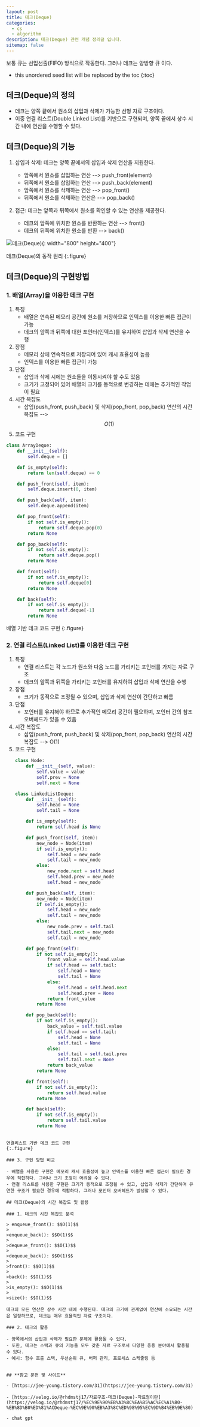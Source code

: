 ```yaml
---
layout: post
title: 데크(Deque)
categories: 
  - cs
  - algorithm
description: 데크(Deque) 관련 개념 정리글 입니다.
sitemap: false
---
```


보통 큐는 선입선출(FIFO) 방식으로 작동한다. 그러나 데크는 양방향 큐 이다.

* this unordered seed list will be replaced by the toc
{:toc}

## 데크(Deque)의 정의

- 데크는 양쪽 끝에서 원소의 삽입과 삭제가 가능한 선형 자료 구조이다.
- 이중 연결 리스트(Double Linked List)를 기반으로 구현되며, 양쪽 끝에서 상수 시간   내에 연산을 수행할 수 있다.

## 데크(Deque)의 기능
    
1. 삽입과 삭제: 데크는 양쪽 끝에서의 삽입과 삭제 연산을 지원한다. 
    - 앞쪽에서 원소를 삽입하는 연산 --> push_front(element)
    - 뒤쪽에서 원소를 삽입하는 연산 --> push_back(element)
    - 앞쪽에서 원소를 삭제하는 연산 --> pop_front()
    - 뒤쪽에서 원소를 삭제하는 연산은 --> pop_back()

2. 접근: 데크는 앞쪽과 뒤쪽에서 원소를 확인할 수 있는 연산을 제공한다.
    - 데크의 앞쪽에 위치한 원소를 반환하는 연산 --> front()
    - 데크의 뒤쪽에 위치한 원소를 반환 --> back()

![데크(Deque)](/assets/img/blog/Deque.png){: width="800" height="400"}

데크(Deque)의 동작 원리
{:.figure}

## 데크(Deque)의 구현방법

### 1. 배열(Array)을 이용한 데크 구현
1. 특징
    - 배열은 연속된 메모리 공간에 원소를 저장하므로 인덱스를 이용한 빠른 접근이 가능
    - 데크의 앞쪽과 뒤쪽에 대한 포인터(인덱스)를 유지하여 삽입과 삭제 연산을 수행
2. 장점
    - 메모리 상에 연속적으로 저장되어 있어 캐시 효율성이 높음
    - 인덱스를 이용한 빠른 접근이 가능
3. 단점
    - 삽입과 삭제 시에는 원소들을 이동시켜야 할 수도 있음
    - 크기가 고정되어 있어 배열의 크기를 동적으로 변경하는 데에는 추가적인 작업이 필요
4. 시간 복잡도
    - 삽입(push_front, push_back) 및 삭제(pop_front, pop_back) 연산의 시간 복잡도 --> $$O(1)$$
5. 코드 구현

~~~python
class ArrayDeque:
    def __init__(self):
        self.deque = []

    def is_empty(self):
        return len(self.deque) == 0

    def push_front(self, item):
        self.deque.insert(0, item)

    def push_back(self, item):
        self.deque.append(item)

    def pop_front(self):
        if not self.is_empty():
            return self.deque.pop(0)
        return None

    def pop_back(self):
        if not self.is_empty():
            return self.deque.pop()
        return None

    def front(self):
        if not self.is_empty():
            return self.deque[0]
        return None

    def back(self):
        if not self.is_empty():
            return self.deque[-1]
        return None
~~~

배열 기반 데크 코드 구현
{:.figure}

### 2. 연결 리스트(Linked List)를 이용한 데크 구현

1. 특징
    - 연결 리스트는 각 노드가 원소와 다음 노드를 가리키는 포인터를 가지는 자료 구조
    - 데크의 앞쪽과 뒤쪽을 가리키는 포인터를 유지하여 삽입과 삭제 연산을 수행
2. 장점
    - 크기가 동적으로 조정될 수 있으며, 삽입과 삭제 연산이 간단하고 빠름
3. 단점
    - 포인터를 유지해야 하므로 추가적인 메모리 공간이 필요하며, 포인터 간의 참조 오버헤드가 있을 수 있음
4. 시간 복잡도
    - 삽입(push_front, push_back) 및 삭제(pop_front, pop_back) 연산의 시간 복잡도 --> O(1)
5. 코드 구현
    ~~~python
    class Node:
        def __init__(self, value):
            self.value = value
            self.prev = None
            self.next = None

    class LinkedListDeque:
        def __init__(self):
            self.head = None
            self.tail = None

        def is_empty(self):
            return self.head is None

        def push_front(self, item):
            new_node = Node(item)
            if self.is_empty():
                self.head = new_node
                self.tail = new_node
            else:
                new_node.next = self.head
                self.head.prev = new_node
                self.head = new_node

        def push_back(self, item):
            new_node = Node(item)
            if self.is_empty():
                self.head = new_node
                self.tail = new_node
            else:
                new_node.prev = self.tail
                self.tail.next = new_node
                self.tail = new_node

        def pop_front(self):
            if not self.is_empty():
                front_value = self.head.value
                if self.head == self.tail:
                    self.head = None
                    self.tail = None
                else:
                    self.head = self.head.next
                    self.head.prev = None
                return front_value
            return None

        def pop_back(self):
            if not self.is_empty():
                back_value = self.tail.value
                if self.head == self.tail:
                    self.head = None
                    self.tail = None
                else:
                    self.tail = self.tail.prev
                    self.tail.next = None
                return back_value
            return None

        def front(self):
            if not self.is_empty():
                return self.head.value
            return None

        def back(self):
            if not self.is_empty():
                return self.tail.value
            return None
~~~

연결리스트 기반 데크 코드 구현
{:.figure}

### 3. 구현 방법 비교

- 배열을 사용한 구현은 메모리 캐시 효율성이 높고 인덱스를 이용한 빠른 접근이 필요한 경우에 적합하다. 그러나 크기 조정이 어려울 수 있다.
- 연결 리스트를 사용한 구현은 크기가 동적으로 조정될 수 있고, 삽입과 삭제가 간단하며 유연한 구조가 필요한 경우에 적합하다. 그러나 포인터 오버헤드가 발생할 수 있다.

## 데크(Deque)의 시간 복잡도 및 활용

### 1. 데크의 시간 복잡도 분석

> enqueue_front(): $$O(1)$$
>
>enqueue_back(): $$O(1)$$
>
>dequeue_front(): $$O(1)$$
>
>dequeue_back(): $$O(1)$$
>
>front(): $$O(1)$$
>
>back(): $$O(1)$$
>
>is_empty(): $$O(1)$$
>
>size(): $$O(1)$$

데크의 모든 연산은 상수 시간 내에 수행된다. 데크의 크기에 관계없이 연산에 소요되는 시간은 일정하므로, 데크는 매우 효율적인 자료 구조이다.

### 2. 데크의 활용

- 양쪽에서의 삽입과 삭제가 필요한 문제에 활용될 수 있다.
- 또한, 데크는 스택과 큐의 기능을 모두 갖춘 자료 구조로서 다양한 응용 분야에서 활용될 수 있다.
- 예시: 함수 호출 스택, 우선순위 큐, 버퍼 관리, 프로세스 스케줄링 등


## **참고 문헌 및 사이트** 

- [https://jee-young.tistory.com/31](https://jee-young.tistory.com/31)

- [https://velog.io/@rhdmstj17/자료구조-데크(Deque)-자료형이란](https://velog.io/@rhdmstj17/%EC%9E%90%EB%A3%8C%EA%B5%AC%EC%A1%B0-%EB%8D%B0%ED%81%ACDeque-%EC%9E%90%EB%A3%8C%ED%98%95%EC%9D%B4%EB%9E%80)

- chat gpt